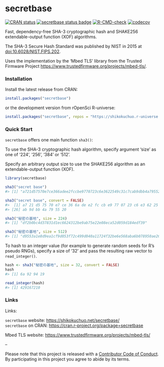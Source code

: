 
<!-- README.md is generated from README.Rmd. Please edit that file -->

# secretbase

<!-- badges: start -->

[![CRAN
status](https://www.r-pkg.org/badges/version/secretbase?color=42147b)](https://CRAN.R-project.org/package=secretbase)
[![secretbase status
badge](https://shikokuchuo.r-universe.dev/badges/secretbase?color=e4723a)](https://shikokuchuo.r-universe.dev/secretbase)
[![R-CMD-check](https://github.com/shikokuchuo/secretbase/workflows/R-CMD-check/badge.svg)](https://github.com/shikokuchuo/secretbase/actions)
[![codecov](https://codecov.io/gh/shikokuchuo/secretbase/branch/main/graph/badge.svg)](https://app.codecov.io/gh/shikokuchuo/secretbase)
<!-- badges: end -->

Fast, dependency-free SHA-3 cryptographic hash and SHAKE256
extendable-output function (XOF) algorithms.

The SHA-3 Secure Hash Standard was published by NIST in 2015 at
[doi:10.6028/NIST.FIPS.202](https://dx.doi.org/10.6028/NIST.FIPS.202).

Uses the implementation by the ‘Mbed TLS’ library from the Trusted
Firmware Project <https://www.trustedfirmware.org/projects/mbed-tls/>.

### Installation

Install the latest release from CRAN:

``` r
install.packages("secretbase")
```

or the development version from rOpenSci R-universe:

``` r
install.packages("secretbase", repos = "https://shikokuchuo.r-universe.dev")
```

### Quick Start

`secretbase` offers one main function `sha3()`:

To use the SHA-3 cryptographic hash algorithm, specify argument ‘size’
as one of ‘224’, ‘256’, ‘384’ or ‘512’.

Specify an arbitrary output size to use the SHAKE256 algorithm as an
extendable-output function (XOF).

``` r
library(secretbase)

sha3("secret base")
#> [1] "a721d57570e7ce366adee2fccbe9770723c6e3622549c31c7cab9dbb4a795520"

sha3("secret base", convert = FALSE)
#>  [1] a7 21 d5 75 70 e7 ce 36 6a de e2 fc cb e9 77 07 23 c6 e3 62 25 49 c3 1c 7c
#> [26] ab 9d bb 4a 79 55 20

sha3("秘密の基地", size = 224)
#> [1] "df2b0bc4d37831d1ec6624312be9ab75e22e08eca52d059d184edf39"

sha3("秘密の基地", size = 512)
#> [1] "d9553a1e8d9ea1cf9d053f72c499d040a11724f32be6e568aba6b078950ae2679842806450bd62f97da8eca517a68c0aa386349140724968daceeac2eaa1340a"
```

To hash to an integer value (for example to generate random seeds for
R’s pseudo RNGs), specify a size of ‘32’ and pass the resulting raw
vector to `read_integer()`.

``` r
hash <- sha3("秘密の基地", size = 32, convert = FALSE)
hash
#> [1] 6a 92 94 19

read_integer(hash)
#> [1] 429167210
```

### Links

Links:

`secretbase` website: <https://shikokuchuo.net/secretbase/><br />
`secretbase` on CRAN:
<https://cran.r-project.org/package=secretbase><br />

Mbed TLS website:
<https://www.trustedfirmware.org/projects/mbed-tls/><br />

–

Please note that this project is released with a [Contributor Code of
Conduct](https://shikokuchuo.net/secretbase/CODE_OF_CONDUCT.html). By
participating in this project you agree to abide by its terms.
